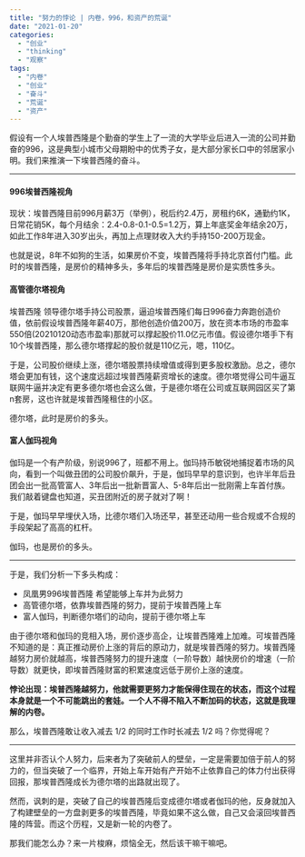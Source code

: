 ```yaml
---
title: "努力的悖论 | 内卷，996，和资产的荒诞"
date: "2021-01-20"
categories: 
  - "创业"
  - "thinking"
  - "观察"
tags: 
  - "内卷"
  - "创业"
  - "奋斗"
  - "荒诞"
  - "资产"
---
```


假设有一个人埃普西隆是个勤奋的学生上了一流的大学毕业后进入一流的公司并勤奋的996，这是典型小城市父母期盼中的优秀子女，是大部分家长口中的邻居家小明。我们来推演一下埃普西隆的奋斗。

* * *

#### 996埃普西隆视角

现状：埃普西隆目前996月薪3万（举例），税后约2.4万，房租约6K，通勤约1K，日常花销5K，每个月结余：2.4-0.8-0.1-0.5=1.2万，算上年底奖金年结余20万，如此工作8年进入30岁出头，再加上点理财收入大约手持150-200万现金。

也就是说，8年不如狗的生活，如果房价不变，埃普西隆将手持北京首付门槛。此时的埃普西隆，是房价的精神多头，多年后的埃普西隆是房价是实质性多头。

#### 高管德尔塔视角

埃普西隆 领导德尔塔手持公司股票，逼迫埃普西隆们每日996奋力奔跑创造价值，依前假设埃普西隆年薪40万，那他创造价值200万，放在资本市场的市盈率550倍(20210120动态市盈率)那就可以撑起股价11.0亿元市值。假设德尔塔手下有10个埃普西隆，那么德尔塔撑起的股价就是110亿元，嗯，110亿。

于是，公司股价继续上涨，德尔塔股票持续增值或得到更多股权激励。总之，德尔塔会更加有钱，这个速度远超过埃普西隆薪资增长的速度。德尔塔觉得公司牛逼互联网牛逼并决定有更多德尔塔也会这么做，于是德尔塔在公司或互联网园区买了第n套房，这也许就是埃普西隆租住的小区。

德尔塔，此时是房价的多头。

#### 富人伽玛视角

伽玛是一个有产阶级，别说996了，班都不用上。伽玛持币敏锐地捕捉着市场的风向，看到一个叫做丑团的公司股价飙升，于是，伽玛早早的意识到，也许半年后丑团会出一批高管富人、3年后出一批新晋富人、5-8年后出一批刚需上车首付族。我们敲着键盘也知道，买丑团附近的房子就对了啊！

于是，伽玛早早埋伏入场，比德尔塔们入场还早，甚至还动用一些合规或不合规的手段架起了高高的杠杆。

伽玛，也是房价的多头。

* * *

于是，我们分析一下多头构成：

- 凤凰男996埃普西隆 希望能够上车并为此努力
- 高管德尔塔，依靠埃普西隆的努力，提前于埃普西隆上车
- 富人伽玛，判断德尔塔们的动向，提前于德尔塔上车

由于德尔塔和伽玛的竞相入场，房价逐步高企，让埃普西隆难上加难。可埃普西隆不知道的是：真正推动房价上涨的背后的原动力，就是埃普西隆的努力。埃普西隆越努力房价就越高，埃普西隆努力的提升速度（一阶导数）越快房价的增速（一阶导数）就更快，即埃普西隆财富的积累速度远低于房价上涨的速度。

**悖论出现：埃普西隆越努力，他就需要更努力才能保得住现在的状态，而这个过程本身就是一个不可能跳出的套娃。一个人不得不陷入不断加码的状态，这就是我理解的内卷。**

那么，埃普西隆敢让收入减去 1/2 的同时工作时长减去 1/2 吗？你觉得呢？

* * *

这里并非否认个人努力，后来者为了突破前人的壁垒，一定是需要加倍于前人的努力的，但当突破了一个临界，开始上车开始有产开始不止依靠自己的体力付出获得回报，那埃普西隆成长为德尔塔的出路就出现了。

然而，讽刺的是，突破了自己的埃普西隆后变成德尔塔或者伽玛的他，反身就加入了构建壁垒的一方盘剥更多的埃普西隆，毕竟如果不这么做，自己又会滚回埃普西隆的阵营。而这个历程，又是新一轮的内卷了。

那我们能怎么办？来一片梭麻，烦恼全无，然后该干嘛干嘛吧。
